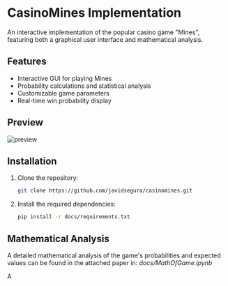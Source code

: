 # CasinoMines Implementation

An interactive implementation of the popular casino game "Mines", featuring both a graphical user interface and mathematical analysis.

## Features

- Interactive GUI for playing Mines
- Probability calculations and statistical analysis
- Customizable game parameters
- Real-time win probability display

## Preview

![preview](https://github.com/user-attachments/assets/4030647d-afbb-4a35-a61b-fd10c5faa458)

## Installation

1. Clone the repository:
   ```bash
   git clone https://github.com/javidsegura/casinomines.git
   ```
2. Install the required dependencies:
   ```bash
   pip install -r docs/requirements.txt
   ```

## Mathematical Analysis

A detailed mathematical analysis of the game's probabilities and expected values can be found in the attached paper in: <i> docs/MathOfGame.ipynb </i>


A
